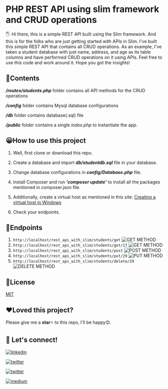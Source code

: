   

# PHP REST API using slim framework and CRUD operations

  

  

🖐 Hi there, this is a simple REST API built using the Slim framework. And this is for the folks who are just getting started with APIs in Slim. I've built this simple REST API that contains all CRUD operations. As an example, I've taken a student database with just name, address, and age as its table columns and have performed CRUD operations on it using APIs. Feel free to use this code and work around it. Hope you got the insights!
  

## 📧Contents

  

***/routes/students.php*** folder contains all API methods for the CRUD operations

***/config*** folder contains Mysql database configurations

***/db*** folder contains database(.sql) file

***/public*** folder contains a single *index.php* to instantiate the app.

  

## 😀How to use this project

  

1. Well, first clone or download this repo.

2. Create a database and import ***db/studentdb.sql*** file in your database.

3. Change database configurations in ***config/Database.php*** file.
4. Install Composer and run ***'composer update'*** to install all the packages mentioned in composer.json file.
5. Additionally, create a virtual host as mentioned in this site: [Creating a virtual host in Windows](https://stackoverflow.com/questions/2658173/set-up-apache-virtualhost-on-windows)

6. Check your endpoints.

  

## 📌Endpoints

  

1.  `http://localhost/rest_api_with_slim/students/get`
![GET METHOD](https://images2.imgbox.com/d5/29/45qi9IWC_o.jpg)
2.  `http://localhost/rest_api_with_slim/students/get/17`
![GET METHOD](https://images2.imgbox.com/77/bc/RU4Db4bO_o.jpg)
3.  `http://localhost/rest_api_with_slim/students/post`
![POST METHOD](https://images2.imgbox.com/dd/26/woBoCKSE_o.jpg)
4.  `http://localhost/rest_api_with_slim/students/put/29`
![PUT METHOD](https://images2.imgbox.com/e3/7e/osJbkVrs_o.jpg)
5.  `http://localhost/rest_api_with_slim/students/delete/29`
![DELETE METHOD](https://images2.imgbox.com/86/bf/3TAvPcIw_o.jpg)
## 📰License

  

  

[MIT](https://choosealicense.com/licenses/mit/)

  

## ❤️Loved this project?
Please give me a **star**⭐ to this repo, I'll be happy😊.
  

## 🔗 Let's connect!

  

  

[![linkedin](https://img.shields.io/badge/linkedin-0A66C2?style=for-the-badge&logo=linkedin&logoColor=white&style=plastic)](https://www.linkedin.com/in/hanoak/)

  

  

[![twitter](https://img.shields.io/badge/twitter-1DA1F2?style=for-the-badge&logo=twitter&logoColor=white&style=plastic)](https://twitter.com/_hanoak)

  

  

[![twitter](https://img.shields.io/badge/YouTube-red?style=for-the-badge&logo=youtube&logoColor=white&style=plastic)](https://www.youtube.com/channel/UCgqAS2Phb6DNyGD-8n7Jg-Q/?sub_confirmation=1)

  

  

[![medium](https://img.shields.io/badge/Medium-000?style=for-the-badge&logo=medium&logoColor=white&style=plastic)](https://medium.com/@hanoak)
